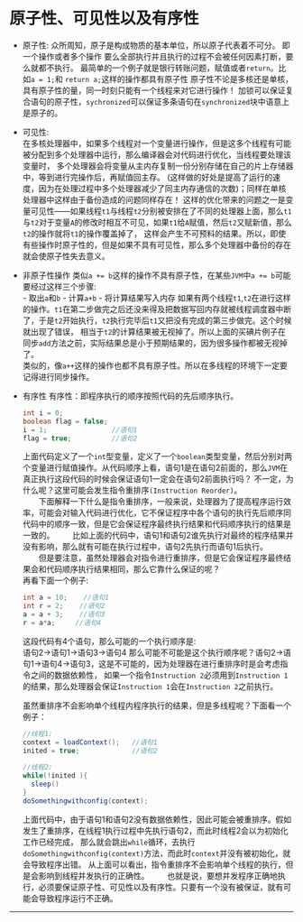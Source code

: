 原子性、可见性以及有序性
===

- 原子性:
    众所周知，原子是构成物质的基本单位，所以原子代表着不可分。
	即一个操作或者多个操作 要么全部执行并且执行的过程不会被任何因素打断，要么就都不执行。
    最简单的一个例子就是银行转账问题，赋值或者`return`。比如`a = 1;`和 `return a;`这样的操作都具有原子性
    原子性不论是多核还是单核，具有原子性的量，同一时刻只能有一个线程来对它进行操作！
	加锁可以保证复合语句的原子性，`sychronized`可以保证多条语句在`synchronized`块中语意上是原子的。

- 可见性:     
    在多核处理器中，如果多个线程对一个变量进行操作，但是这多个线程有可能被分配到多个处理器中运行，那么编译器会对代码进行优化，当线程要处理该变量时，
	多个处理器会将变量从主内存复制一份分别存储在自己的片上存储器中，等到进行完操作后，再赋值回主存。
	(这样做的好处是提高了运行的速度，因为在处理过程中多个处理器减少了同主内存通信的次数)；同样在单核处理器中这样由于备份造成的问题同样存在！
    这样的优化带来的问题之一是变量可见性——如果线程`t1`与线程`t2`分别被安排在了不同的处理器上面，那么`t1`与`t2`对于变量`A`的修改时相互不可见，如果`t1`给`A`赋值，然后`t2`又赋新值，那么`t2`的操作就将`t1`的操作覆盖掉了，
	这样会产生不可预料的结果。所以，即使有些操作时原子性的，但是如果不具有可见性，那么多个处理器中备份的存在就会使原子性失去意义。
	
- 非原子性操作
    类似`a += b`这样的操作不具有原子性，在某些`JVM`中`a += b`可能要经过这样三个步骤:       
        - 取出`a`和`b`
        - 计算`a+b` 
		- 将计算结果写入内存
        如果有两个线程`t1`,`t2`在进行这样的操作。`t1`在第二步做完之后还没来得及把数据写回内存就被线程调度器中断了，于是`t2`开始执行，`t2`执行完毕后`t1`又把没有完成的第三步做完。这个时候就出现了错误，
		相当于`t2`的计算结果被无视掉了。所以上面的买碘片例子在同步`add`方法之前，实际结果总是小于预期结果的，因为很多操作都被无视掉了。                       
    类似的，像`a++`这样的操作也都不具有原子性。所以在多线程的环境下一定要记得进行同步操作。   
	
-  有序性
    有序性：即程序执行的顺序按照代码的先后顺序执行。
    ```java
	int i = 0;              
	boolean flag = false;
	i = 1;                //语句1  
	flag = true;          //语句2
    ```	
	上面代码定义了一个`int`型变量，定义了一个`boolean`类型变量，然后分别对两个变量进行赋值操作。从代码顺序上看，语句1是在语句2前面的，那么`JVM`在真正执行这段代码的时候会保证语句1一定会在语句2前面执行吗？
	不一定，为什么呢？这里可能会发生指令重排序`(Instruction Reorder)`。                      
　　下面解释一下什么是指令重排序，一般来说，处理器为了提高程序运行效率，可能会对输入代码进行优化，它不保证程序中各个语句的执行先后顺序同代码中的顺序一致，但是它会保证程序最终执行结果和代码顺序执行的结果是一致的。
　　比如上面的代码中，语句1和语句2谁先执行对最终的程序结果并没有影响，那么就有可能在执行过程中，语句2先执行而语句1后执行。                      
　　但是要注意，虽然处理器会对指令进行重排序，但是它会保证程序最终结果会和代码顺序执行结果相同，那么它靠什么保证的呢？             
    再看下面一个例子:                
	```java
	int a = 10;    //语句1
	int r = 2;    //语句2
	a = a + 3;    //语句3
	r = a*a;     //语句4
	```
	这段代码有4个语句，那么可能的一个执行顺序是:     
	语句2->语句1->语句3->语句4
	那么可能不可能是这个执行顺序呢？语句2->语句1->语句4->语句3，这是不可能的，因为处理器在进行重排序时是会考虑指令之间的数据依赖性，
	如果一个指令`Instruction 2`必须用到`Instruction 1`的结果，那么处理器会保证`Instruction 1`会在`Instruction 2`之前执行。
	
	虽然重排序不会影响单个线程内程序执行的结果，但是多线程呢？下面看一个例子：
	```java
	//线程1:
	context = loadContext();   //语句1
	inited = true;             //语句2
	 
	//线程2:
	while(!inited ){
	  sleep()
	}
	doSomethingwithconfig(context);
	```
    上面代码中，由于语句1和语句2没有数据依赖性，因此可能会被重排序。假如发生了重排序，在线程1执行过程中先执行语句2，而此时线程2会以为初始化工作已经完成，
	那么就会跳出`while`循环，去执行`doSomethingwithconfig(context)`方法，而此时`context`并没有被初始化，就会导致程序出错。
    从上面可以看出，指令重排序不会影响单个线程的执行，但是会影响到线程并发执行的正确性。
　　也就是说，要想并发程序正确地执行，必须要保证原子性、可见性以及有序性。只要有一个没有被保证，就有可能会导致程序运行不正确。

---

	
